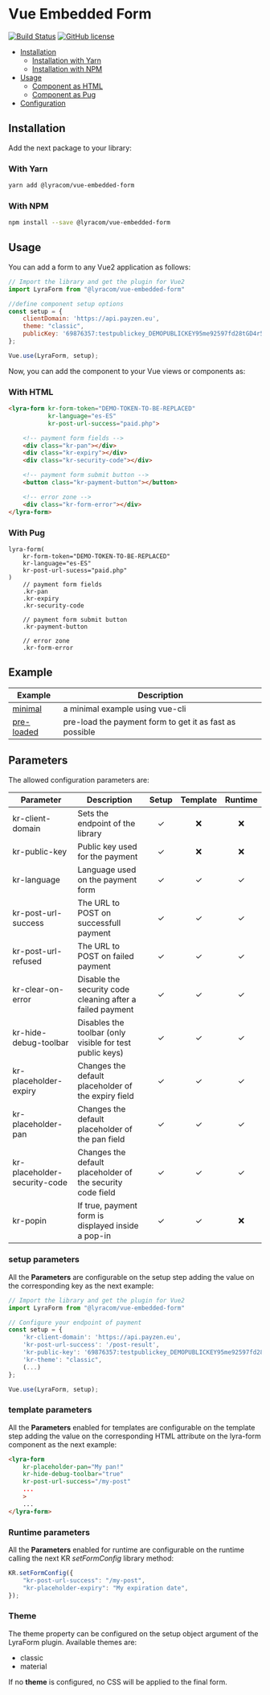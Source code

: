 # Vue Embedded Form

[![Build Status](https://travis-ci.org/lyra/vue-embedded-form.svg?branch=develop)](https://travis-ci.org/lyra/vue-embedded-form)
[![GitHub license](https://img.shields.io/github/license/Naereen/StrapDown.js.svg)](https://github.com/lyra/vue-embedded-form/blob/master/LICENSE)

- [Installation](#installation)
    - [Installation with Yarn](#with-yarn)
    - [Installation with NPM](#with-npm)
- [Usage](#usage)
    - [Component as HTML](#with-html)
    - [Component as Pug](#with-pug)
- [Configuration](#configuration)


## Installation

Add the next package to your library:

### With Yarn

```bash
yarn add @lyracom/vue-embedded-form
```

### With NPM

```bash
npm install --save @lyracom/vue-embedded-form
```

## Usage

You can add a form to any Vue2 application as follows:

```javascript
// Import the library and get the plugin for Vue2
import LyraForm from "@lyracom/vue-embedded-form"

//define component setup options
const setup = {
    clientDomain: 'https://api.payzen.eu',
    theme: "classic",
    publicKey: '69876357:testpublickey_DEMOPUBLICKEY95me92597fd28tGD4r5'
};

Vue.use(LyraForm, setup);
```

Now, you can add the component to your Vue views or components as:

### With HTML

```html
<lyra-form kr-form-token="DEMO-TOKEN-TO-BE-REPLACED"
           kr-language="es-ES"
           kr-post-url-success="paid.php">

    <!-- payment form fields -->
    <div class="kr-pan"></div>
    <div class="kr-expiry"></div>
    <div class="kr-security-code"></div>

    <!-- payment form submit button -->
    <button class="kr-payment-button"></button>

    <!-- error zone -->
    <div class="kr-form-error"></div>
</lyra-form>
```

### With Pug

```pug
lyra-form(
    kr-form-token="DEMO-TOKEN-TO-BE-REPLACED"
    kr-language="es-ES"
    kr-post-url-sucess="paid.php"
)
    // payment form fields
    .kr-pan
    .kr-expiry
    .kr-security-code

    // payment form submit button
    .kr-payment-button

    // error zone
    .kr-form-error
```

## Example

Example                              | Description
------------------------------------ | ---------------------------------------------------
[minimal](examples/minimal)          | a minimal example using vue-cli
[pre-loaded](examples/pre_loaded)    | pre-load the payment form to get it as fast as possible

## Parameters

The allowed configuration parameters are:

Parameter                            | Description                                                  | Setup    | Template  | Runtime  |
-------------------------------------|--------------------------------------------------------------|:--------:|:---------:|:--------:|
kr-client-domain                     | Sets the endpoint of the library                             | &#10003; | &#10060;  | &#10060; |
kr-public-key                        | Public key used for the payment                              | &#10003; | &#10060;  | &#10060; |
kr-language                          | Language used on the payment form                            | &#10003; | &#10003;  | &#10003; |
kr-post-url-success                  | The URL to POST on successfull payment                       | &#10003; | &#10003;  | &#10003; |
kr-post-url-refused                  | The URL to POST on failed payment                            | &#10003; | &#10003;  | &#10003; |
kr-clear-on-error                    | Disable the security code cleaning after a failed payment    | &#10003; | &#10003;  | &#10003; |
kr-hide-debug-toolbar                | Disables the toolbar (only visible for test public keys)     | &#10003; | &#10003;  | &#10003; |
kr-placeholder-expiry                | Changes the default placeholder of the expiry field          | &#10003; | &#10003;  | &#10003; |
kr-placeholder-pan                   | Changes the default placeholder of the pan field             | &#10003; | &#10003;  | &#10003; |
kr-placeholder-security-code         | Changes the default placeholder of the security code field   | &#10003; | &#10003;  | &#10003; |
kr-popin                             | If true, payment form is displayed inside a pop-in           | &#10003; | &#10003;  | &#10060; |

### setup parameters

All the **Parameters** are configurable on the setup step adding the value on the corresponding key as the next example:

```javascript
// Import the library and get the plugin for Vue2
import LyraForm from "@lyracom/vue-embedded-form"

// Configure your endpoint of payment
const setup = {
    'kr-client-domain': 'https://api.payzen.eu',
    'kr-post-url-success': '/post-result',
    'kr-public-key': '69876357:testpublickey_DEMOPUBLICKEY95me92597fd28tGD4r5',
    'kr-theme': "classic",
    (...)
};

Vue.use(LyraForm, setup);
```

### template parameters

All the **Parameters** enabled for templates are configurable on the template step adding the value on the corresponding HTML attribute on the lyra-form component as the next example:

```html
<lyra-form
    kr-placeholder-pan="My pan!"
    kr-hide-debug-toolbar="true"
    kr-post-url-success="/my-post"
    ...
    >
    ...
</lyra-form>
```

### Runtime parameters

All the **Parameters** enabled for runtime are configurable on the runtime calling the next KR *setFormConfig*
library method:

```javascript
KR.setFormConfig({
    "kr-post-url-success": "/my-post",
    "kr-placeholder-expiry": "My expiration date",
});
```

### Theme

The theme property can be configured on the setup object argument of the
LyraForm plugin. Available themes are:

- classic
- material

If no **theme** is configured, no CSS will be applied to the final form.

